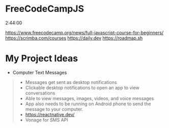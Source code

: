 # FreeCodeCampJS

2:44:00

https://www.freecodecamp.org/news/full-javascript-course-for-beginners/
https://scrimba.com/courses
https://daily.dev
https://roadmap.sh

# My Project Ideas
* Computer Text Messages
> - Messages get sent as desktop notifications
> - Clickable desktop notifications to open an app to view conversations
> - Able to view messages, images, videos, and voice messages
> - App also needs to be running on Android phone to send the message to your computer.
> - https://reactnative.dev/
> - Vonage for SMS API